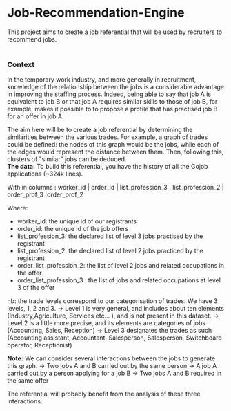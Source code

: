 # Job-Recommendation-Engine
This project aims to create a job referential that will be used by recruiters to recommend jobs.
<br>
<br>
### Context
In the temporary work industry, and more generally in recruitment, knowledge of the relationship between the jobs is a considerable advantage in improving the staffing process.
Indeed, being able to say that job A is equivalent to job B or that job A requires similar skills to those of job B, for example, makes it possible to
to propose a profile that has practised job B for an offer in job A.

The aim here will be to create a job referential by determining the similarities between the various trades.
For example, a graph of trades could be defined: the nodes of this graph would be the jobs, while each of the edges would represent the distance between them.
Then, following this, clusters of "similar" jobs can be deduced.
<br>
**The data:**
To build this referential, you have the history of all the Gojob applications (~324k lines).

With in columns :
worker_id | order_id | list_profession_3 | list_profession_2 | order_prof_3 |order_prof_2

Where:
- worker_id: the unique id of our registrants
- order_id: the unique id of the job offers
- list_profession_3: the declared list of level 3 jobs practised by the registrant
- list_profession_2: the declared list of level 2 jobs practiced by the registrant
- order_list_profession_2: the list of level 2 jobs and related occupations in the offer
- order_list_profession_3 : the list of jobs and related occupations at level 3 of the offer

nb: the trade levels correspond to our categorisation of trades. We have 3
levels, 1, 2 and 3.
→ Level 1 is very general, and includes about ten elements (Industry,Agriculture, Services etc... ), and is not present in this dataset.
→ Level 2 is a little more precise, and its elements are categories of jobs (Accounting, Sales, Reception)
→ Level 3 designates the trades as such (Accounting assistant, Accountant, Salesperson, Salesperson, Switchboard operator, Receptionist)

**Note:**
We can consider several interactions between the jobs to generate this graph.
→ Two jobs A and B carried out by the same person
→ A job A carried out by a person applying for a job B
→ Two jobs A and B required in the same offer

The referential will probably benefit from the analysis of these three interactions.
